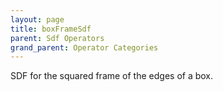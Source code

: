 ```yaml
---
layout: page
title: boxFrameSdf
parent: Sdf Operators
grand_parent: Operator Categories
---
```


SDF for the squared frame of the edges of a box.

